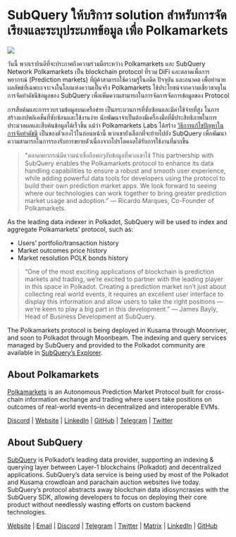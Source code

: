 # SubQuery ให้บริการ solution สำหรับการจัดเรียงและระบุประเภทข้อมูล เพื่อ Polkamarkets

![](https://miro.medium.com/max/1400/0*KRx5x-Oaz7mfHPuJ)

วันนี้ พวกเรายินดีที่จะประกาศถึงความร่วมมือระหว่าง Polkamarkets และ SubQuery Network Polkamarkets เป็น blockchain protocol ที่รวม DiFi และตลาดเพื่อการพยากรณ์ (Prediction markets) ที่ผู้ค้าสามารถใช้ความรู้ในอดีต ปัจจุบัน และอนาคต เพื่อทำนายผลลัพธ์ที่เฉพาะเจาะจงในโลกแห่งความเป็นจริง Polkamarkets ใช้ประโยชน์จากความเชี่ยวชาญในการจัดทำดัชนีข้อมูลของ SubQuery เพื่อเพิ่มความสามารถในการจัดการจัดการข้อมูลของ Protocol

การสืบค้นและการรวบรวมข้อมูลบนเครือข่าย เป็นกระบวนการที่ซับซ้อนและมีค่าใช้จ่ายที่สูง ในการสร้างแอปพลิเคชั่นที่ซับซ้อนและใช้งานง่าย นักพัฒนาจำเป็นต้องมีเครื่องมือที่มีประสิทธิภาพในการประมวลผลและสืบค้นข้อมูลได้เร็วขึ้น แม้ว่า Polkamarkets Labs ได้สร้าง [วิธีการแก้ไขปัญหาในการจัดทำดัชนี](https://github.com/Polkamarkets/polkamarkets-api) เป็นของตัวเองไว้ในก่อนหน้านี้ พวกเขายังเลือกที่จะย้ายไปยัง SubQuery เพื่อพัฒนาความสามารถในการรองรับการขยายตัวเนื่องจากโปรโตคอลได้รับการใช้งานที่มากขึ้น

> "ตลาดพยากรณ์มีความน่าเชื่อถือพอๆกับข้อมูลที่พวกเขาใช้ This partnership with SubQuery enables the Polkamarkets protocol to enhance its data handling capabilities to ensure a robust and smooth user experience, while adding powerful data tools for developers using the protocol to build their own prediction market apps. We look forward to seeing where our technologies can work together to bring greater prediction market usage and adoption.” — Ricardo Marques, Co-Founder of Polkamarkets.

As the leading data indexer in Polkadot, SubQuery will be used to index and aggregate Polkamarkets’ protocol, such as:

- Users’ portfolio/transaction history
- Market outcomes price history
- Market resolution POLK bonds history

> “One of the most exciting applications of blockchain is prediction markets and trading, we’re excited to partner with the leading player in this space in Polkadot. Creating a prediction market isn’t just about collecting real world events, it requires an excellent user interface to display this information and allow users to take the right positions — we’re keen to play a big part in this development.” — James Bayly, Head of Business Development at SubQuery.

The Polkamarkets protocol is being deployed in Kusama through Moonriver, and soon to Polkadot through Moonbeam. The indexing and query services managed by SubQuery and provided to the Polkadot community are available in [SubQuery’s Explorer](https://explorer.subquery.network/).

## About Polkamarkets

[Polkamarkets](https://www.polkamarkets.com/) is an Autonomous Prediction Market Protocol built for cross-chain information exchange and trading where users take positions on outcomes of real-world events–in decentralized and interoperable EVMs.

[Discord](https://discord.gg/polkamarkets) | [Website](https://polkamarkets.com/) | [LinkedIn](https://www.linkedin.com/company/polkamarkets/) | [GitHub](https://github.com/Polkamarkets) | [Telegram](http://t.me/polkamarkets) | [Twitter](https://twitter.com/polkamarkets)

## About SubQuery

[SubQuery](https://subquery.network/) is Polkadot’s leading data provider, supporting an indexing & querying layer between Layer-1 blockchains (Polkadot) and decentralized applications. SubQuery’s data service is being used by most of the Polkadot and Kusama crowdloan and parachain auction websites live today. SubQuery’s protocol abstracts away blockchain data idiosyncrasies with the SubQuery SDK, allowing developers to focus on deploying their core product without needlessly wasting efforts on custom backend technologies.

[Website](https://subquery.network/) | [Email](hello@subquery.network) | [Discord](https://discord.com/invite/78zg8aBSMG) | [Telegram](https://t.me/subquerynetwork) | [Twitter](https://twitter.com/subquerynetwork) | [Matrix](https://matrix.to/#/#subquery:matrix.org) | [LinkedIn](https://www.linkedin.com/company/subquery) | [GitHub](https://github.com/subquery)
